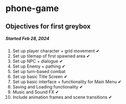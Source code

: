 # phone-game


## Objectives for first greybox
##### Started Feb 28, 2024
1. Set up player character + grid movement ✔ 
2. Set up tilemap of first spawned area ✔ 
3. Set up NPC + dialogue ✔
4. Set up Enemy + pathing ✔ 
5. Set up turn-based combat 
6. Set up basic Title Screen ✔ 
7. Set up basic interface + functionality for Main Menu ✔
8. Saving and Loading functionality ✔ 
9. Music and Sound FX ✔ 
10. Include animation frames and scene transitions ✔ 

